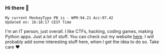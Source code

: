 ### Hi there 👋
<!-- PB START -->
```
My current MonkeyType PB is - WPM:94.21 Acc:97.42
Updated on: 16:18:17 CEST Time
```
<!-- PB END -->
I'm an IT person, just overall. I like CTFs, hacking, coding games, making Python apps. Just a lot of stuff.
You can check out my website [here](https://skill3472.github.io/).
I will probably add some interesting stuff here, when I get the idea to do so. Take care ❤️
